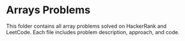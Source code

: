 # Arrays Problems
This folder contains all array problems solved on HackerRank and LeetCode.
Each file includes problem description, approach, and code.
